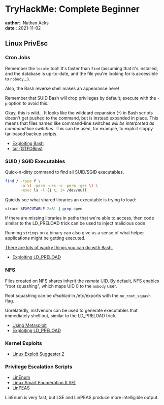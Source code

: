 # TryHackMe: Complete Beginner

**author**:: Nathan Acks  
**date**:: 2021-11-02

## Linux PrivEsc

### Cron Jobs

Remember the `locate` tool! It's faster than `find` (assuming that it's installed, and the database is up-to-date, and the file you're looking for is accessible to `nobody`…).

Also, the Bash reverse shell makes an appearance here!

Remember that SUID Bash will drop privileges by default; execute with the `-p` option to avoid this.

Okay, this is wild… It looks like the wildcard expansion (`*`) in Bash scripts doesn't get pushed to the command, but is instead expanded in place. This means that files named like command-line switches *will be interpreted as command line switches*. This can be used, for example, to exploit sloppy tar-based backup scripts.

* [Exploiting Bash](../notes/exploiting-bash.md)
* [tar (GTFOBins)](https://gtfobins.github.io/gtfobins/tar/)

### SUID / SGID Executables

Quick-n-dirty command to find all SUID/SGID executables.

```bash
find / -type f \
       -a \( -perm -u+s -o -perm -g+s \) \
       -exec ls -l {} \; 2> /dev/null
```

Quickly see what shared libraries an executable is trying to load:

```bash
strace $EXECUTABLE 2>&1 | grep open
```

If there are missing libraries in paths that we're able to access, then code similar to the LD_PRELOAD trick can be used to inject malicious code

Running `strings` on a binary can also give us a sense of what helper applications might be getting executed.

[There are lots of wacky things you can do with Bash.](../notes/exploiting-bash.md)

* [Exploiting LD_PRELOAD](../notes/exploiting-ld-preload.md)

### NFS

Files created on NFS shares inherit the *remote* UID. By default, NFS enables "root squashing", which maps UID 0 to the `nobody` user.

Root squashing can be *disabled* in /etc/exports with the `no_root_squash` flag. 

Unrelatedly, msfvenom can be used to generate executables that immediately shell out, similar to the LD_PRELOAD trick.

* [Using Metasploit](../notes/metasploit.md)
* [Exploiting LD_PRELOAD](../notes/exploiting-ld-preload.md)

### Kernel Exploits

* [Linux Exploit Suggester 2](https://github.com/jondonas/linux-exploit-suggester-2)

### Privilege Escalation Scripts

* [LinEnum](https://github.com/diego-treitos/linux-smart-enumeration)
* [Linux Smart Enumeration (LSE)](https://github.com/diego-treitos/linux-smart-enumeration)
* [LinPEAS](https://github.com/carlospolop/PEASS-ng/tree/master/linPEAS)

LinEnum is very fast, but LSE and LinPEAS produce more intelligible output.
